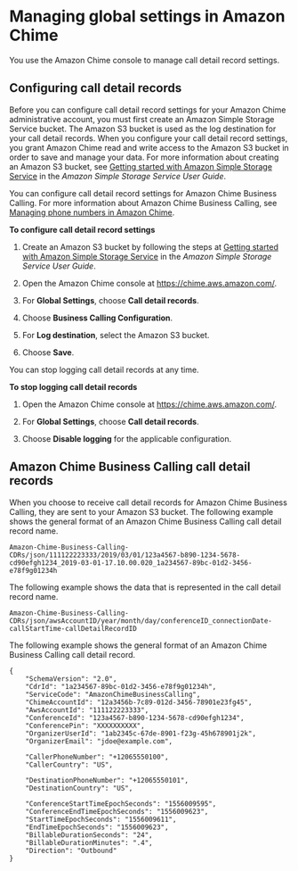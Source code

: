 # Managing global settings in Amazon Chime<a name="manage-global"></a>

You use the Amazon Chime console to manage call detail record settings\.

## Configuring call detail records<a name="call-detail"></a>

Before you can configure call detail record settings for your Amazon Chime administrative account, you must first create an Amazon Simple Storage Service bucket\. The Amazon S3 bucket is used as the log destination for your call detail records\. When you configure your call detail record settings, you grant Amazon Chime read and write access to the Amazon S3 bucket in order to save and manage your data\. For more information about creating an Amazon S3 bucket, see [Getting started with Amazon Simple Storage Service](https://docs.aws.amazon.com/AmazonS3/latest/gsg/GetStartedWithS3.html) in the *Amazon Simple Storage Service User Guide*\.

You can configure call detail record settings for Amazon Chime Business Calling\. For more information about Amazon Chime Business Calling, see [Managing phone numbers in Amazon Chime](phone-numbers.md)\.

**To configure call detail record settings**

1. Create an Amazon S3 bucket by following the steps at [Getting started with Amazon Simple Storage Service](https://docs.aws.amazon.com/AmazonS3/latest/gsg/GetStartedWithS3.html) in the *Amazon Simple Storage Service User Guide*\.

1. Open the Amazon Chime console at [https://chime\.aws\.amazon\.com/](https://chime.aws.amazon.com)\.

1. For **Global Settings**, choose **Call detail records**\.

1. Choose **Business Calling Configuration**\.

1. For **Log destination**, select the Amazon S3 bucket\.

1. Choose **Save**\.

You can stop logging call detail records at any time\.

**To stop logging call detail records**

1. Open the Amazon Chime console at [https://chime\.aws\.amazon\.com/](https://chime.aws.amazon.com)\.

1. For **Global Settings**, choose **Call detail records**\.

1. Choose **Disable logging** for the applicable configuration\.

## Amazon Chime Business Calling call detail records<a name="bc-cdr"></a>

When you choose to receive call detail records for Amazon Chime Business Calling, they are sent to your Amazon S3 bucket\. The following example shows the general format of an Amazon Chime Business Calling call detail record name\.

```
Amazon-Chime-Business-Calling-CDRs/json/111122223333/2019/03/01/123a4567-b890-1234-5678-cd90efgh1234_2019-03-01-17.10.00.020_1a234567-89bc-01d2-3456-e78f9g01234h
```

The following example shows the data that is represented in the call detail record name\.

```
Amazon-Chime-Business-Calling-CDRs/json/awsAccountID/year/month/day/conferenceID_connectionDate-callStartTime-callDetailRecordID
```

The following example shows the general format of an Amazon Chime Business Calling call detail record\.

```
{
    "SchemaVersion": "2.0",
    "CdrId": "1a234567-89bc-01d2-3456-e78f9g01234h",
    "ServiceCode": "AmazonChimeBusinessCalling",
    "ChimeAccountId": "12a3456b-7c89-012d-3456-78901e23fg45",
    "AwsAccountId": "111122223333",
    "ConferenceId": "123a4567-b890-1234-5678-cd90efgh1234",
    "ConferencePin": "XXXXXXXXXX",
    "OrganizerUserId": "1ab2345c-67de-8901-f23g-45h678901j2k",
    "OrganizerEmail": "jdoe@example.com",

    "CallerPhoneNumber": "+12065550100",
    "CallerCountry": "US",

    "DestinationPhoneNumber": "+12065550101",
    "DestinationCountry": "US",

    "ConferenceStartTimeEpochSeconds": "1556009595",
    "ConferenceEndTimeEpochSeconds": "1556009623",
    "StartTimeEpochSeconds": "1556009611",
    "EndTimeEpochSeconds": "1556009623",
    "BillableDurationSeconds": "24",
    "BillableDurationMinutes": ".4",
    "Direction": "Outbound"
}
```